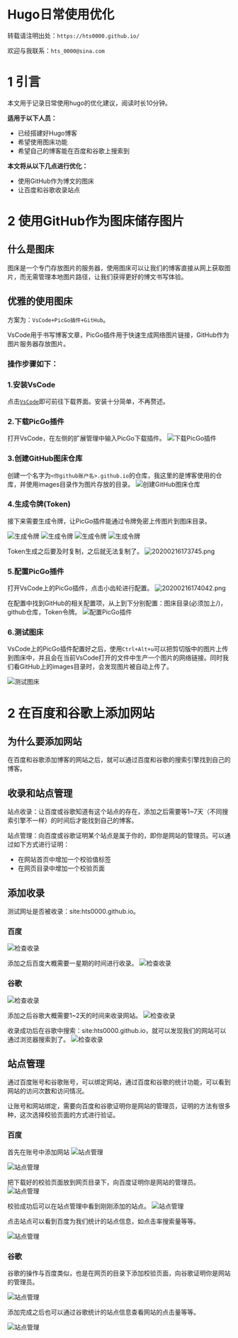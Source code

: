 # Hugo日常使用优化


<!--more-->

转载请注明出处：`https://hts0000.github.io/`

欢迎与我联系：`hts_0000@sina.com`

# 1 引言
本文用于记录日常使用hugo的优化建议，阅读时长10分钟。

**适用于以下人员：**
- 已经搭建好Hugo博客
- 希望使用图床功能
- 希望自己的博客能在百度和谷歌上搜索到

**本文将从以下几点进行优化：**
- 使用GitHub作为博文的图床
- 让百度和谷歌收录站点

# 2 使用GitHub作为图床储存图片

## 什么是图床
图床是一个专门存放图片的服务器，使用图床可以让我们的博客直接从网上获取图片，而无需管理本地图片路径，让我们获得更好的博文书写体验。

## 优雅的使用图床
方案为：`VsCode+PicGo插件+GitHub`。

VsCode用于书写博客文章，PicGo插件用于快速生成网络图片链接，GitHub作为图片服务器存放图片。

### **操作步骤如下：**
### 1.安装VsCode
点击[`VsCode`](https://code.visualstudio.com/Download)即可前往下载界面。安装十分简单，不再赘述。

### 2.下载PicGo插件
打开VsCode，在左侧的扩展管理中输入PicGo下载插件。
![下载PicGo插件](https://cdn.jsdelivr.net/gh/hts0000/hts0000.github.io/images/20200216161051.png "下载PicGo插件")

### 3.创建GitHub图床仓库
创建一个名字为`<你github账户名>.github.io`的仓库，我这里的是博客使用的仓库，并使用images目录作为图片存放的目录。
![创建GitHub图床仓库](https://cdn.jsdelivr.net/gh/hts0000/hts0000.github.io/images/20200216172535.png "创建GitHub图床仓库")

### 4.生成令牌(Token)
接下来需要生成令牌，让PicGo插件能通过令牌免密上传图片到图床目录。

![生成令牌](https://cdn.jsdelivr.net/gh/hts0000/hts0000.github.io/images/20200216172707.png "生成令牌")
![生成令牌](https://cdn.jsdelivr.net/gh/hts0000/hts0000.github.io/images/20200216172915.png "生成令牌")
![生成令牌](https://cdn.jsdelivr.net/gh/hts0000/hts0000.github.io/images/20200216173149.png "生成令牌")
![生成令牌](https://cdn.jsdelivr.net/gh/hts0000/hts0000.github.io/images/20200216173547.png "生成令牌")

Token生成之后要及时复制，之后就无法复制了。
![20200216173745.png](https://cdn.jsdelivr.net/gh/hts0000/hts0000.github.io/images/20200216173745.png)

### 5.配置PicGo插件
打开VsCode上的PicGo插件，点击小齿轮进行配置。
![20200216174042.png](https://cdn.jsdelivr.net/gh/hts0000/hts0000.github.io/images/20200216174042.png)

在配置中找到GitHub的相关配置项，从上到下分别配置：图床目录(必须加上/)，github仓库，Token令牌。
![配置PicGo插件](https://cdn.jsdelivr.net/gh/hts0000/hts0000.github.io/images/20200216174243.png "配置PicGo插件")

### 6.测试图床
VsCode上的PicGo插件配置好之后，使用`Ctrl+Alt+u`可以把剪切版中的图片上传到图床中，并且会在当前VsCode打开的文件中生产一个图片的网络链接。同时我们看GitHub上的images目录时，会发现图片被自动上传了。

![测试图床](https://cdn.jsdelivr.net/gh/hts0000/hts0000.github.io/images/20200216185606.png "测试图床")

# 2 在百度和谷歌上添加网站

## 为什么要添加网站
在百度和谷歌添加博客的网站之后，就可以通过百度和谷歌的搜索引擎找到自己的博客。

## 收录和站点管理
站点收录：让百度或谷歌知道有这个站点的存在，添加之后需要等1~7天（不同搜索引擎不一样）的时间后才能找到自己的博客。

站点管理：向百度或谷歌证明某个站点是属于你的，即你是网站的管理员。可以通过如下方式进行证明：
- 在网站首页中增加一个校验值标签
- 在网页目录中增加一个校验页面

## 添加收录
测试网址是否被收录：site:hts0000.github.io。

### 百度
![检查收录](https://cdn.jsdelivr.net/gh/hts0000/hts0000.github.io/images/20200216175931.png "检查收录")

添加之后百度大概需要一星期的时间进行收录。
![检查收录](https://cdn.jsdelivr.net/gh/hts0000/hts0000.github.io/images/20200216180208.png "检查收录")

### 谷歌
![检查收录](https://cdn.jsdelivr.net/gh/hts0000/hts0000.github.io/images/20200216175823.png "检查收录")

添加之后谷歌大概需要1~2天的时间来收录网站。
![检查收录](https://cdn.jsdelivr.net/gh/hts0000/hts0000.github.io/images/20200216182402.png "检查收录")

收录成功后在谷歌中搜索：site:hts0000.github.io，就可以发现我们的网站可以通过浏览器搜索到了。
![检查收录](https://cdn.jsdelivr.net/gh/hts0000/hts0000.github.io/images/20200216185252.png "检查收录")

## 站点管理
通过百度账号和谷歌账号，可以绑定网站，通过百度和谷歌的统计功能，可以看到网站的访问次数和访问情况。

让账号和网站绑定，需要向百度和谷歌证明你是网站的管理员，证明的方法有很多种，这次选择校验页面的方式进行验证。

### 百度

首先在账号中添加网站
![站点管理](https://cdn.jsdelivr.net/gh/hts0000/hts0000.github.io/images/20200216182844.png "站点管理")

![站点管理](https://cdn.jsdelivr.net/gh/hts0000/hts0000.github.io/images/20200216183344.png "站点管理")

把下载好的校验页面放到网页目录下，向百度证明你是网站的管理员。
![站点管理](https://cdn.jsdelivr.net/gh/hts0000/hts0000.github.io/images/20200216183517.png "站点管理")

校验成功后可以在站点管理中看到刚刚添加的站点。
![站点管理](https://cdn.jsdelivr.net/gh/hts0000/hts0000.github.io/images/20200216184212.png "站点管理")

点击站点可以看到百度为我们统计的站点信息，如点击率搜索量等等。

![站点管理](https://cdn.jsdelivr.net/gh/hts0000/hts0000.github.io/images/20200216184322.png "站点管理")

### 谷歌
谷歌的操作与百度类似，也是在网页的目录下添加校验页面，向谷歌证明你是网站的管理员。

![站点管理](https://cdn.jsdelivr.net/gh/hts0000/hts0000.github.io/images/20200216184606.png "站点管理")

添加完成之后也可以通过谷歌统计的站点信息查看网站的点击量等等。

![站点管理](https://cdn.jsdelivr.net/gh/hts0000/hts0000.github.io/images/20200216185052.png "站点管理")

